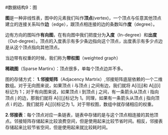 #数据结构9：图

**图**是一种非线性表，图中的元素我们叫作**顶点**(vertex)，一个顶点与任意其他顶点建立的连接关系叫作**边**（edge），跟顶点相连接的边的条数叫作**度**（degree）。

边有方向的图叫作**有向图**，在有向图中我们把度分为**入度**（In-degree）和**出度**（Out-degree）。顶点的入度表示有多少条边指向这个顶点，出度表示有多少点边是从这个顶点指向其他顶点。

当边带有权重的时候，我们称为**带权图**（weighted graph）

**稀疏图**（Sparse Martirx）：顶点很多，单每个顶点边并不多。

图的存储方式：
**1.邻接矩阵**（Adjacency Martrix）,邻接矩阵底层依赖的一个二维数组。对于无向图来说，如果顶点 i 与顶点 j 之间有边，我们就将 A[i][j]和 A[j][i]标记为 1；对于有向图来说，如果顶点 i 到顶点 j 之间，有一条箭头从顶点 i 指向顶点 j 的边，那我们就将 A[i][j]标记为 1。同理，如果有一条箭头从顶点 j 指向顶点 i 的边，我们就将 A[j][i]标记为 1。对于带权图，数组中就存储相应的权重。

**2.邻接表**：每个顶点对应一条链表，链表中存储的是与这个顶点相连接的其他顶点。邻接矩阵存储起来比较浪费空间，但是使用起来比较节省时间。相反，邻接表存储起来比较节省空间，但是使用起来就比较耗时间。

